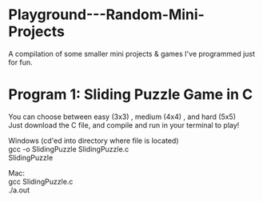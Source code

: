# Playground---Random-Mini-Projects

A compilation of some smaller mini projects & games I've programmed just for fun.

# Program 1: Sliding Puzzle Game in C  
You can choose between easy (3x3) , medium (4x4) , and hard (5x5)  
Just download the C file, and compile and run in your terminal to play!  
  
Windows (cd'ed into directory where file is located)  
gcc -o SlidingPuzzle SlidingPuzzle.c  
SlidingPuzzle
  
Mac:  
gcc SlidingPuzzle.c  
./a.out  
